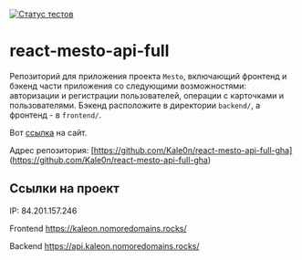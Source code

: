 [![Статус тестов](../../actions/workflows/tests.yml/badge.svg)](../../actions/workflows/tests.yml)

# react-mesto-api-full
Репозиторий для приложения проекта `Mesto`, включающий фронтенд и бэкенд части приложения со следующими возможностями: авторизации и регистрации пользователей, операции с карточками и пользователями. Бэкенд расположите в директории `backend/`, а фронтенд - в `frontend/`. 
  
Вот [ссылка](https://kaleon.nomoredomains.rocks/) на сайт.

Адрес репозитория: [https://github.com/Kale0n/react-mesto-api-full-gha] (https://github.com/Kale0n/react-mesto-api-full-gha)

## Ссылки на проект

IP: 84.201.157.246

Frontend https://kaleon.nomoredomains.rocks/

Backend https://api.kaleon.nomoredomains.rocks/
